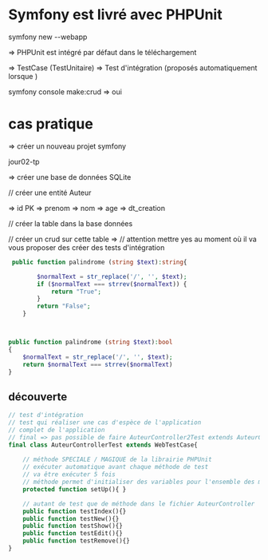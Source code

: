 # Symfony est livré avec PHPUnit 

symfony new <projet> --webapp 

=> PHPUnit est intégré par défaut dans le téléchargement

=> TestCase (TestUnitaire)
=> Test d'intégration (proposés automatiquement lorsque )

symfony console make:crud => oui 

# cas pratique 

=> créer un nouveau projet symfony 

jour02-tp 

=> créer une base de données SQLite 

// créer une entité Auteur 

=> id PK 
=> prenom
=> nom
=> age
=> dt_creation 

// créer la table dans la base données

// créer un crud sur cette table => 
// attention mettre yes au moment où il va vous proposer des créer des tests d'intégration 

```php
 public function palindrome (string $text):string{

        $normalText = str_replace('/', '', $text);
        if ($normalText === strrev($normalText)) {
            return "True";
        }
        return "False";
    } 



public function palindrome (string $text):bool
{
    $normalText = str_replace('/', '', $text);
    return $normalText === strrev($normalText)
}

```


## découverte 

```php 
// test d'intégration 
// test qui réaliser une cas d'espèce de l'application
// complet de l'application
// final => pas possible de faire AuteurController2Test extends AuteurControllerTest {}
final class AuteurControllerTest extends WebTestCase{
    
    // méthode SPECIALE / MAGIQUE de la librairie PHPUnit 
    // exécuter automatique avant chaque méthode de test  
    // va être exécuter 5 fois 
    // méthode permet d'initialiser des variables pour l'ensemble des méthodes de test 
    protected function setUp(){ } 

    // autant de test que de méthode dans le fichier AuteurController
    public function testIndex(){}
    public function testNew(){}
    public function testShow(){}
    public function testEdit(){}
    public function testRemove(){}
}
```